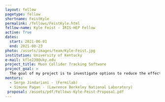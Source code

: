 ```yaml
---
layout: fellow
pagetype: fellow
shortname: FeistKyle
permalink: /fellows/FeistKyle.html
fellow-name: Kyle Feist - IRIS-HEP Fellow
active: True
dates:
  start: 2021-06-01
  end: 2021-08-23
photo: /assets/images/team/Kyle-Feist.jpg
institution: University of Kentucky
e-mail: kfle230@uky.edu
project_title: Muon Collider Tracking Software
project_goal: >
  The goal of my project is to investigate options to reduce the effect of noise caused by secondary particles in particle path reconstruction by analyzing the effects of directional information from specially arranged silicon-detector layers being used with existing path reconstruction algorithms through muon collider simulations in C++
mentors:
  - Sergo Jindariani - (Fermilab)
  - Simone Pagan - (Lawrence Berkeley National Laboratory)
 proposal: /assets/pdf/Fellows-Kyle-Feist-Proposal.pdf
---
```

